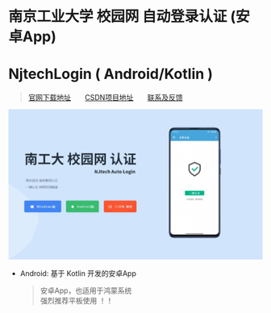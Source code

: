 # 南京工业大学 校园网 自动登录认证 (安卓App)
# NjtechLogin ( Android/Kotlin )



> [官网下载地址][1]&emsp;&emsp;[CSDN项目地址][2]&emsp;&emsp;[联系及反馈][3]

![官网主页示图][0]


- Android: 基于 Kotlin 开发的安卓App
  > 安卓App，也适用于鸿蒙系统  
  > 强烈推荐平板使用 ！！




[0]: https://github.com/AlpHerk/NjtechAutoLogin/blob/Windows/docs/images/homepage.jpg
[1]: https://alpherk.github.io/NjtechAutoLogin/
[2]: https://blog.csdn.net/Alpherkin/article/details/120580798
[3]: https://blog.csdn.net/Alpherkin
[4]: https://github.com/AlpHerk/NjtechAutoLogin/blob/WebPage/images/homepage.jpg